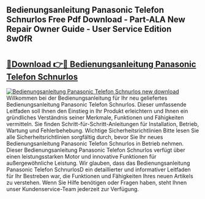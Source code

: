 ## Bedienungsanleitung Panasonic Telefon Schnurlos Free Pdf Download - Part-ALA New Repair Owner Guide - User Service Edition 8w0fR

# <h2><a href="http://df313x.blite.top/?on=Bedienungsanleitung+Panasonic+Telefon+Schnurlos">🔗Download 👉🔴 Bedienungsanleitung Panasonic Telefon Schnurlos</a></h2>

[![Bedienungsanleitung Panasonic Telefon Schnurlos new download](https://i.imgur.com/lujVjoI.png)](http://df313x.blite.top/?on=Bedienungsanleitung+Panasonic+Telefon+Schnurlos)
Willkommen bei der Bedienungsanleitung für Ihr neu geliefertes Bedienungsanleitung Panasonic Telefon Schnurlos. Dieser umfassende Leitfaden soll Ihnen den Einstieg in Ihr Produkt erleichtern und Ihnen ein gründliches Verständnis seiner Merkmale, Funktionen und Fähigkeiten vermitteln. Sie finden Schritt-für-Schritt-Anleitungen für Installation, Betrieb, Wartung und Fehlerbehebung. Wichtige Sicherheitsrichtlinien Bitte lesen Sie alle Sicherheitsrichtlinien sorgfältig durch, bevor Sie Ihr neues Bedienungsanleitung Panasonic Telefon Schnurlos in Betrieb nehmen. Dieser Bedienungsanleitung Panasonic Telefon Schnurlos verfügt über einen leistungsstarken Motor und innovative Funktionen für außergewöhnliche Leistung. Wir glauben, dass das Bedienungsanleitung Panasonic Telefon SchnurlosD ein detaillierter und informativer Leitfaden für Ihr Bestreben war, die Funktionen und Fähigkeiten Ihres neuen Artikels zu verstehen. Wenn Sie Hilfe benötigen oder Fragen haben, steht Ihnen unser Kundenservice-Team jederzeit zur Verfügung.

